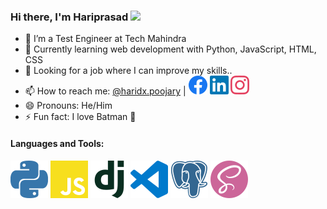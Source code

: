 ### Hi there, I'm Hariprasad <img src="https://raw.githubusercontent.com/MartinHeinz/MartinHeinz/master/wave.gif" width="30px">

-   👷 I’m a Test Engineer at Tech Mahindra
-   🌱 Currently learning web development with Python, JavaScript, HTML, CSS
-   💼 Looking for a job where I can improve my skills..
-   📫 How to reach me: [@haridx.poojary](mailto:haridx.poojary@gmail.com) | [![Facebook][2.1]][1] [![LinkedIn][2.2]][2] [![Instagram][2.3]][2]
-   😄 Pronouns: He/Him
-   ⚡ Fun fact: I love Batman 🦇

#### Languages and Tools:

<!-- Icons -->

![Python][1.1] ![JavaScript][1.2] ![DJango][1.3] ![VSCode][1.4] ![Postgres][1.5] ![Sass][1.6]

<!-- Links -->

[1.1]: https://raw.githubusercontent.com/HariprasadPoojary/HariprasadPoojary/a93ad55e9c763acadda9d884305abe0ee719273e/icons/python.svg
[1.2]: https://raw.githubusercontent.com/HariprasadPoojary/HariprasadPoojary/a93ad55e9c763acadda9d884305abe0ee719273e/icons/javascript.svg
[1.3]: https://raw.githubusercontent.com/HariprasadPoojary/HariprasadPoojary/ee3642e96861986e120fb51eb16199c71706db9c/icons/django.svg
[1.4]: https://raw.githubusercontent.com/HariprasadPoojary/HariprasadPoojary/a93ad55e9c763acadda9d884305abe0ee719273e/icons/visualstudiocode.svg
[1.5]: https://raw.githubusercontent.com/HariprasadPoojary/HariprasadPoojary/a93ad55e9c763acadda9d884305abe0ee719273e/icons/postgresql.svg
[1.6]: https://raw.githubusercontent.com/HariprasadPoojary/HariprasadPoojary/a93ad55e9c763acadda9d884305abe0ee719273e/icons/sass.svg

<!-- Icons for Reach me -->

[2.1]: https://raw.githubusercontent.com/HariprasadPoojary/HariprasadPoojary/ee3642e96861986e120fb51eb16199c71706db9c/icons/facebook.svg
[2.2]: https://raw.githubusercontent.com/HariprasadPoojary/HariprasadPoojary/ee3642e96861986e120fb51eb16199c71706db9c/icons/linkedin.svg
[2.3]: https://raw.githubusercontent.com/HariprasadPoojary/HariprasadPoojary/ee3642e96861986e120fb51eb16199c71706db9c/icons/instagram.svg

<!-- Links to social media accounts -->

[1]: https://www.facebook.com/HariiPoojary/
[2]: https://www.linkedin.com/in/hariprasadjanardhanpoojary/
[3]: https://www.instagram.com/hari_poojary/
